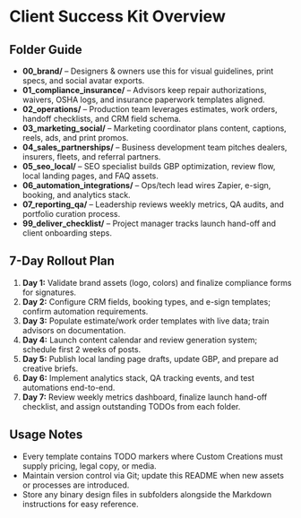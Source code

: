 # Client Success Kit Overview

## Folder Guide
- **00_brand/** – Designers & owners use this for visual guidelines, print specs, and social avatar exports.
- **01_compliance_insurance/** – Advisors keep repair authorizations, waivers, OSHA logs, and insurance paperwork templates aligned.
- **02_operations/** – Production team leverages estimates, work orders, handoff checklists, and CRM field schema.
- **03_marketing_social/** – Marketing coordinator plans content, captions, reels, ads, and print promos.
- **04_sales_partnerships/** – Business development team pitches dealers, insurers, fleets, and referral partners.
- **05_seo_local/** – SEO specialist builds GBP optimization, review flow, local landing pages, and FAQ assets.
- **06_automation_integrations/** – Ops/tech lead wires Zapier, e-sign, booking, and analytics stack.
- **07_reporting_qa/** – Leadership reviews weekly metrics, QA audits, and portfolio curation process.
- **99_deliver_checklist/** – Project manager tracks launch hand-off and client onboarding steps.

## 7-Day Rollout Plan
1. **Day 1:** Validate brand assets (logo, colors) and finalize compliance forms for signatures.
2. **Day 2:** Configure CRM fields, booking types, and e-sign templates; confirm automation requirements.
3. **Day 3:** Populate estimate/work order templates with live data; train advisors on documentation.
4. **Day 4:** Launch content calendar and review generation system; schedule first 2 weeks of posts.
5. **Day 5:** Publish local landing page drafts, update GBP, and prepare ad creative briefs.
6. **Day 6:** Implement analytics stack, QA tracking events, and test automations end-to-end.
7. **Day 7:** Review weekly metrics dashboard, finalize launch hand-off checklist, and assign outstanding TODOs from each folder.

## Usage Notes
- Every template contains TODO markers where Custom Creations must supply pricing, legal copy, or media.
- Maintain version control via Git; update this README when new assets or processes are introduced.
- Store any binary design files in subfolders alongside the Markdown instructions for easy reference.
